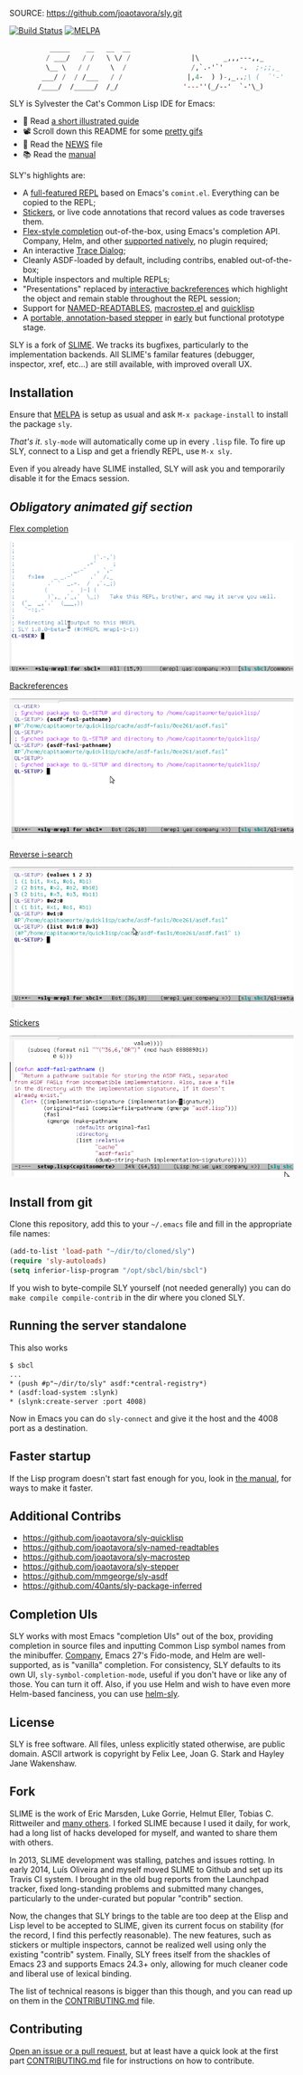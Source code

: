 


SOURCE: https://github.com/joaotavora/sly.git

[![Build Status](https://travis-ci.org/joaotavora/sly.png?branch=master)](https://travis-ci.org/joaotavora/sly)
[![MELPA](http://melpa.org/packages/sly-badge.svg)](http://melpa.org/#/sly)

```lisp
          _____    __   __  __        
         / ___/   / /   \ \/ /               |\      _,,,---,,_
         \__ \   / /     \  /                /,`.-'`'    -.  ;-;;,_
        ___/ /  / /___   / /                |,4-  ) )-,_..;\ (  `'-'
       /____/  /_____/  /_/                '---''(_/--'  `-'\_)

```

SLY is Sylvester the Cat's Common Lisp IDE for Emacs:

* 🤔 Read [a short illustrated guide][tutorial]
* 📽️ Scroll down this README for some [pretty gifs](#animated_gifs)
* 📣 Read the [NEWS][6] file
* 📚 Read the [manual][documentation]

SLY's highlights are:

* A [full-featured REPL](#repl) based on Emacs's `comint.el`.  Everything can be
  copied to the REPL;
* [Stickers](#stickers), or live code annotations that record values as code
  traverses them.
* [Flex-style completion](#company-flex-completion) out-of-the-box, using
  Emacs's completion API.  Company, Helm, and other [supported
  natively](#completion), no plugin required;
* An interactive [Trace Dialog][trace-dialog];
* Cleanly ASDF-loaded by default, including contribs, enabled out-of-the-box;
* Multiple inspectors and multiple REPLs;
* "Presentations" replaced by [interactive backreferences](#repl) which
  highlight the object and remain stable throughout the REPL session;
* Support for [NAMED-READTABLES][11], [macrostep.el][12] and [quicklisp][13]
* A [portable, annotation-based stepper][16] in [early][17] but functional
  prototype stage.

SLY is a fork of [SLIME][1]. We tracks its bugfixes, particularly to the
implementation backends.  All SLIME's familar features (debugger, inspector,
xref, etc...) are still available, with improved overall UX.

Installation
------------

Ensure that [MELPA][10] is setup as usual and ask `M-x package-install` to
install the package `sly`.

*That's it*. `sly-mode` will automatically come up in every `.lisp` file. To
fire up SLY, connect to a Lisp and get a friendly REPL, use `M-x sly`.

Even if you already have SLIME installed, SLY will ask you and temporarily
disable it for the Emacs session.

<a name="animated_gifs"></a>
_Obligatory animated gif section_
-----------------------------------

<a name="company-flex-completion"></a>
[Flex completion](http://joaotavora.github.io/sly/#Completion)

![company-flex-completion](./doc/animations/company-flex-completion.gif)

<a name="repl"></a>
[Backreferences](http://joaotavora.github.io/sly/#REPL-backreferences)

![backreferences](./doc/animations/backreferences.gif)

[Reverse i-search](http://joaotavora.github.io/sly/#REPL-commands)

![reverse-isearch](./doc/animations/reverse-isearch.gif)

<a name="stickers"></a>
[Stickers](http://joaotavora.github.io/sly/#Stickers)

![stickers-example](./doc/animations/stickers-example.gif)

Install from git
-------------------

Clone this repository, add this to your `~/.emacs` file and fill in the
appropriate file names:

```el
(add-to-list 'load-path "~/dir/to/cloned/sly")
(require 'sly-autoloads)
(setq inferior-lisp-program "/opt/sbcl/bin/sbcl")
```

If you wish to byte-compile SLY yourself (not needed generally) you can do `make
compile compile-contrib` in the dir where you cloned SLY.

Running the server standalone
-----------------------------

This also works
```
$ sbcl
...
* (push #p"~/dir/to/sly" asdf:*central-registry*)
* (asdf:load-system :slynk)
* (slynk:create-server :port 4008)
```

Now in Emacs you can do `sly-connect` and give it the host and the 4008 port as
a destination.

Faster startup
--------------

If the Lisp program doesn't start fast enough for you, look in [the
manual][instasly], for ways to make it faster.

Additional Contribs
-------------------

* https://github.com/joaotavora/sly-quicklisp
* https://github.com/joaotavora/sly-named-readtables
* https://github.com/joaotavora/sly-macrostep
* https://github.com/joaotavora/sly-stepper
* https://github.com/mmgeorge/sly-asdf
* https://github.com/40ants/sly-package-inferred

<a name="completion"></a>
Completion UIs
--------------

SLY works with most Emacs "completion UIs" out of the box, providing completion
in source files and inputting Common Lisp symbol names from the minibuffer.
[Company][14], Emacs 27's Fido-mode, and Helm are well-supported, as is
"vanilla" completion.  For consistency, SLY defaults to its own UI,
`sly-symbol-completion-mode`, useful if you don't have or like any of those.
You can turn it off.  Also, if you use Helm and wish to have even more
Helm-based fanciness, you can use [helm-sly][15].

License
-------

SLY is free software. All files, unless explicitly stated otherwise, are public
domain.  ASCII artwork is copyright by Felix Lee, Joan G. Stark and Hayley Jane
Wakenshaw.

Fork
----

SLIME is the work of Eric Marsden, Luke Gorrie, Helmut Eller, Tobias
C. Rittweiler and [many others][8]. I forked SLIME because I used it daily,
for work, had a long list of hacks developed for myself, and wanted to share
them with others.

In 2013, SLIME development was stalling, patches and issues rotting. In early 
2014,  Luís Oliveira and myself moved SLIME to Github and set up its Travis CI 
system. I brought in the old bug reports from the Launchpad tracker, fixed 
long-standing problems and submitted many changes, particularly to the 
under-curated but popular "contrib" section.

Now, the changes that SLY brings to the table are too deep at the Elisp and Lisp
level to be accepted to SLIME, given its current focus on stability (for the
record, I find this perfectly reasonable). The new features, such as stickers or
multiple inspectors, cannot be realized well using only the existing "contrib"
system.  Finally, SLY frees itself from the shackles of Emacs 23 and supports
Emacs 24.3+ only, allowing for much cleaner code and liberal use of lexical
binding.

The list of technical reasons is bigger than this though, and you can read up on
them in the [CONTRIBUTING.md][9] file.

Contributing
------------

[Open an issue or a pull request][4], but at least have a quick look at the
first part [CONTRIBUTING.md][5] file for instructions on how to contribute.

[1]: http://www.common-lisp.net/project/slime/
[2]: https://github.com/joaotavora/sly/blob/master/README.md#fork
[4]: https://github.com/joaotavora/sly/issues
[5]: https://github.com/joaotavora/sly/blob/master/CONTRIBUTING.md
[6]: https://github.com/joaotavora/sly/blob/master/NEWS.md
[7]: https://www.youtube.com/watch?v=xqWkVvubnSI
[8]: http://common-lisp.net/project/slime/doc/html/Credits.html#Credits
[9]: https://github.com/joaotavora/sly/blob/master/CONTRIBUTING.md#architecture
[10]: https://github.com/milkypostman/melpa
[11]: https://github.com/joaotavora/sly-named-readtables
[12]: https://github.com/joaotavora/sly-macrostep
[13]: https://github.com/joaotavora/sly-quicklisp
[14]: https://github.com/company-mode/company-mode
[15]: https://github.com/emacs-helm/helm-sly
[16]: https://zenodo.org/record/3742759
[17]: https://github.com/joaotavora/sly-stepper
[documentation]: http://joaotavora.github.io/sly
[instasly]: http://joaotavora.github.io/sly/#Loading-Slynk-faster
[trace-dialog]: http://joaotavora.github.io/sly/#Trace-Dialog
[tutorial]: http://joaotavora.github.io/sly/#A-SLY-tour-for-SLIME-users

<!-- Local Variables: -->
<!-- fill-column: 80 -->
<!-- End: -->

